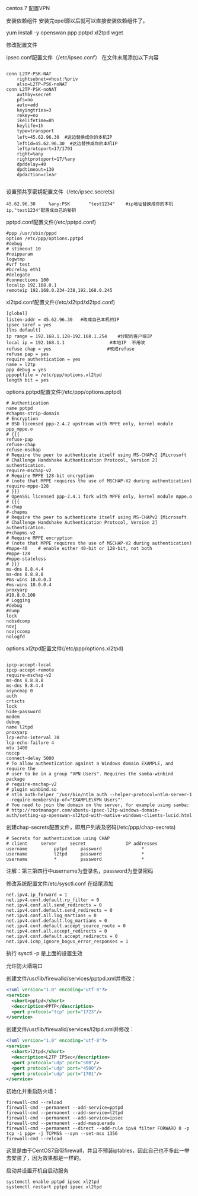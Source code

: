 centos 7 配置VPN



安装依赖组件
安装完epel源以后就可以直接安装依赖组件了。

yum install -y openswan ppp pptpd xl2tpd wget



修改配置文件

ipsec.conf配置文件（/etc/ipsec.conf）
在文件末尾添加以下内容
```shell

conn L2TP-PSK-NAT
    rightsubnet=vhost:%priv
    also=L2TP-PSK-noNAT
conn L2TP-PSK-noNAT
    authby=secret
    pfs=no
    auto=add
    keyingtries=3
    rekey=no
    ikelifetime=8h
    keylife=1h
    type=transport
    left=45.62.96.30  #这边替换成你的本机IP
    leftid=45.62.96.30  #这边替换成你的本机IP
    leftprotoport=17/1701
    right=%any
    rightprotoport=17/%any
    dpddelay=40
    dpdtimeout=130
    dpdaction=clear


```



设置预共享密钥配置文件（/etc/ipsec.secrets）

```shell
45.62.96.30     %any:PSK       "test1234"    #ip地址替换成你的本机ip,"test1234"配置成自己的秘钥
```




pptpd.conf配置文件(/etc/pptpd.conf)

```shell
#ppp /usr/sbin/pppd
option /etc/ppp/options.pptpd
#debug
# stimeout 10
#noipparam
logwtmp
#vrf test
#bcrelay eth1
#delegate
#connections 100
localip 192.168.0.1
remoteip 192.168.0.234-238,192.168.0.245
```



xl2tpd.conf配置文件(/etc/xl2tpd/xl2tpd.conf)

```shell
[global]
listen-addr = 45.62.96.30   #改成自己本机的IP
ipsec saref = yes
[lns default]
ip range = 192.168.1.128-192.168.1.254    #分配的客户端IP
local ip = 192.168.1.1                 #本地IP  不用改
refuse chap = yes                     #改成refuse
refuse pap = yes
require authentication = yes
name = l2tp
ppp debug = yes
pppoptfile = /etc/ppp/options.xl2tpd
length bit = yes
```


options.pptpd配置文件(/etc/ppp/options.pptpd)

```shell
# Authentication
name pptpd
#chapms-strip-domain
# Encryption
# BSD licensed ppp-2.4.2 upstream with MPPE only, kernel module ppp_mppe.o
# {{{
refuse-pap
refuse-chap
refuse-mschap
# Require the peer to authenticate itself using MS-CHAPv2 [Microsoft
# Challenge Handshake Authentication Protocol, Version 2] authentication.
require-mschap-v2
# Require MPPE 128-bit encryption
# (note that MPPE requires the use of MSCHAP-V2 during authentication)
require-mppe-128
# }}}
# OpenSSL licensed ppp-2.4.1 fork with MPPE only, kernel module mppe.o
# {{{
#-chap
#-chapms
# Require the peer to authenticate itself using MS-CHAPv2 [Microsoft
# Challenge Handshake Authentication Protocol, Version 2] authentication.
#+chapms-v2
# Require MPPE encryption
# (note that MPPE requires the use of MSCHAP-V2 during authentication)
#mppe-40    # enable either 40-bit or 128-bit, not both
#mppe-128
#mppe-stateless
# }}}
ms-dns 8.8.4.4
ms-dns 8.8.8.8
#ms-wins 10.0.0.3
#ms-wins 10.0.0.4
proxyarp
#10.8.0.100
# Logging
#debug
#dump
lock
nobsdcomp
novj
novjccomp
nologfd
```


options.xl2tpd配置文件(/etc/ppp/options.xl2tpd)

```shell

ipcp-accept-local
ipcp-accept-remote
require-mschap-v2
ms-dns 8.8.8.8
ms-dns 8.8.4.4
asyncmap 0
auth
crtscts
lock
hide-password
modem
debug
name l2tpd
proxyarp
lcp-echo-interval 30
lcp-echo-failure 4
mtu 1400
noccp
connect-delay 5000
# To allow authentication against a Windows domain EXAMPLE, and require the
# user to be in a group "VPN Users". Requires the samba-winbind package
# require-mschap-v2
# plugin winbind.so
# ntlm_auth-helper '/usr/bin/ntlm_auth --helper-protocol=ntlm-server-1 --require-membership-of="EXAMPLE\VPN Users"'
# You need to join the domain on the server, for example using samba:
# http://rootmanager.com/ubuntu-ipsec-l2tp-windows-domain-auth/setting-up-openswan-xl2tpd-with-native-windows-clients-lucid.html
```


创建chap-secrets配置文件，即用户列表及密码(/etc/ppp/chap-secrets)


```shell
# Secrets for authentication using CHAP
# client     server     secret               IP addresses
username          pptpd     password               *
username          l2tpd     password               *
username          *         password               *
```

注解：第三第四行中username为登录名，password为登录密码



修改系统配置文件/etc/sysctl.conf  在结尾添加

```
net.ipv4.ip_forward = 1
net.ipv4.conf.default.rp_filter = 0
net.ipv4.conf.all.send_redirects = 0
net.ipv4.conf.default.send_redirects = 0
net.ipv4.conf.all.log_martians = 0
net.ipv4.conf.default.log_martians = 0
net.ipv4.conf.default.accept_source_route = 0
net.ipv4.conf.all.accept_redirects = 0
net.ipv4.conf.default.accept_redirects = 0
net.ipv4.icmp_ignore_bogus_error_responses = 1

```


执行 sysctl -p 是上面的设置生效




允许防火墙端口

创建文件/usr/lib/firewalld/services/pptpd.xml并修改：

```xml
<?xml version="1.0" encoding="utf-8"?>
<service>
  <short>pptpd</short>
  <description>PPTP</description>
  <port protocol="tcp" port="1723"/>
</service>
```
创建文件/usr/lib/firewalld/services/l2tpd.xml并修改：

```xml
<?xml version="1.0" encoding="utf-8"?>
<service>
  <short>l2tpd</short>
  <description>L2TP IPSec</description>
  <port protocol="udp" port="500"/>
  <port protocol="udp" port="4500"/>
  <port protocol="udp" port="1701"/>
</service>
```

初始化并重启防火墙：

```shell
firewall-cmd --reload
firewall-cmd --permanent --add-service=pptpd
firewall-cmd --permanent --add-service=l2tpd
firewall-cmd --permanent --add-service=ipsec
firewall-cmd --permanent --add-masquerade
firewall-cmd --permanent --direct --add-rule ipv4 filter FORWARD 0 -p tcp -i ppp+ -j TCPMSS --syn --set-mss 1356
firewall-cmd --reload
```

这里是由于CentOS7自带firewall，并且不预装iptables，因此自己也不多此一举去安装了，因为效果都是一样的。

启动并设置开机自启动服务

```shell
systemctl enable pptpd ipsec xl2tpd
systemctl restart pptpd ipsec xl2tpd
```

